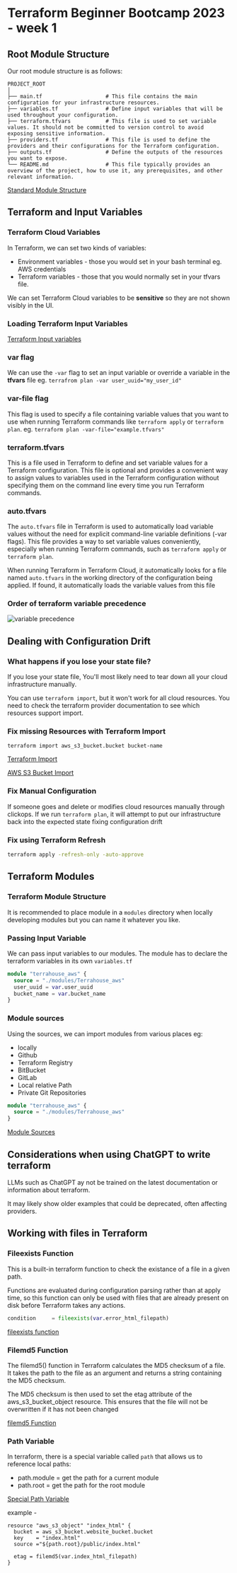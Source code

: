 # Terraform Beginner Bootcamp 2023 - week 1

## Root Module Structure

Our root module structure is as follows:

```
PROJECT_ROOT
│
├── main.tf                    # This file contains the main configuration for your infrastructure resources.
├── variables.tf               # Define input variables that will be used throughout your configuration.
├── terraform.tfvars           # This file is used to set variable values. It should not be committed to version control to avoid exposing sensitive information. 
├── providers.tf               # This file is used to define the providers and their configurations for the Terraform configuration.
├── outputs.tf                 # Define the outputs of the resources you want to expose.
└── README.md                  # This file typically provides an overview of the project, how to use it, any prerequisites, and other relevant information.

```


[Standard Module Structure](https://developer.hashicorp.com/terraform/language/modules/develop/structure)
## Terraform and Input Variables

### Terraform Cloud Variables

In Terraform, we can set two kinds of variables:
- Environment variables - those you would set in your bash terminal eg. AWS credentials
- Terraform variables - those that you would normally set in your tfvars file.

We can set Terraform Cloud variables to be **sensitive** so they are not shown visibly in the UI.

### Loading Terraform Input Variables

[Terraform Input variables](https://developer.hashicorp.com/terraform/language/values/variables)
### var flag

We can use the `-var` flag to set an input variable or override a variable in the **tfvars** file eg. `terrafrom plan -var user_uuid="my_user_id"`

### var-file flag

This flag is used to specify a file containing variable values that you want to use when running Terraform commands like `terraform apply` or `terraform plan`. eg. `terraform plan -var-file="example.tfvars"`

### terraform.tfvars

This is a file used in Terraform to define and set variable values for a Terraform configuration. This file is optional and provides a convenient way to assign values to variables used in the Terraform configuration without specifying them on the command line every time you run Terraform commands.

### auto.tfvars

The `auto.tfvars` file in Terraform is used to automatically load variable values without the need for explicit command-line variable definitions (-var flags). This file provides a way to set variable values conveniently, especially when running Terraform commands, such as `terraform apply` or `terraform plan`.

When running Terraform in Terraform Cloud, it automatically looks for a file named `auto.tfvars` in the working directory of the configuration being applied. If found, it automatically loads the variable values from this file

### Order of terraform variable precedence
![variable precedence](https://github.com/oluwato1123/terraform-beginner-bootcamp-2023/assets/77586531/d1b60172-fb2e-467d-8564-f433c9b22cba)


## Dealing with Configuration Drift


### What happens if you lose your state file?
If you lose your state file, You'll most likely need to tear down all your cloud infrastructure manually. 

You can use `terraform import`, but it won't work for all cloud resources. You need to check the terraform provider documentation to see which resources support import.


### Fix missing Resources with Terraform Import

`terraform import aws_s3_bucket.bucket bucket-name`

[Terraform Import](https://developer.hashicorp.com/terraform/cli/import)

[AWS S3 Bucket Import](https://registry.terraform.io/providers/hashicorp/aws/latest/docs/resources/s3_bucket#import)

### Fix Manual Configuration

If someone goes and delete or modifies cloud resources manually through clickops. If we run `terraform plan`, it will attempt to put our infrastructure back into the expected state fixing configuration drift


### Fix using Terraform Refresh

```sh
terraform apply -refresh-only -auto-approve
```


## Terraform Modules 

### Terraform Module Structure
It is recommended to place module in a `modules` directory when locally developing modules but you can name it whatever you like.

### Passing Input Variable

We can pass input variables to our modules.
The module has to declare the terraform variables in its own `variables.tf`

```tf
module "terrahouse_aws" {
  source = "./modules/Terrahouse_aws"
  user_uuid = var.user_uuid
  bucket_name = var.bucket_name
}
```

### Module sources

Using the sources, we can import modules from various places eg:
- locally
- Github
- Terraform Registry 
- BitBucket
- GitLab
- Local relative Path
- Private Git Repositories

```tf
module "terrahouse_aws" {
  source = "./modules/Terrahouse_aws"
}
```

[Module Sources](https://developer.hashicorp.com/terraform/language/modules/sources)

## Considerations when using ChatGPT to write terraform
LLMs such as ChatGPT ay not be trained on the latest documentation or information about terraform.

It may likely show older examples that could be deprecated, often affecting providers.


## Working with files in Terraform

### Fileexists Function

This is a built-in terraform function to check the existance of a file in a given path.

Functions are evaluated during configuration parsing rather than at apply time, so this function can only be used with files that are already present on disk before Terraform takes any actions.

```tf
condition     = fileexists(var.error_html_filepath)
```

[fileexists function](https://developer.hashicorp.com/terraform/language/functions/fileexists)


### Filemd5 Function

The filemd5() function in Terraform calculates the MD5 checksum of a file. It takes the path to the file as an argument and returns a string containing the MD5 checksum.

The MD5 checksum is then used to set the etag attribute of the aws_s3_bucket_object resource. This ensures that the file will not be overwritten if it has not been changed

[filemd5 Function](https://developer.hashicorp.com/terraform/language/functions/filemd5)

### Path Variable

In terraform, there is a special variable called `path` that allows us to reference local paths:
- path.module = get the path for a current module
- path.root = get the path for the root module

[Special Path Variable](https://developer.hashicorp.com/terraform/language/expressions/references#filesystem-and-workspace-info)

example - 

```
resource "aws_s3_object" "index_html" {
  bucket = aws_s3_bucket.website_bucket.bucket
  key    = "index.html"
  source ="${path.root}/public/index.html"

  etag = filemd5(var.index_html_filepath)
}
```